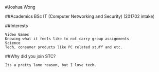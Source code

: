 #Joshua Wong

##Academics
BSc IT (Computer Networking and Security) (201702 intake)

##Interests

    Video Games
    Knowing what it feels like to not carry group assignments
    Science
    Tech, consumer products like PC related stuff and etc.

##Why did you join STC?

    Its a pretty lame reason, but I love tech.
